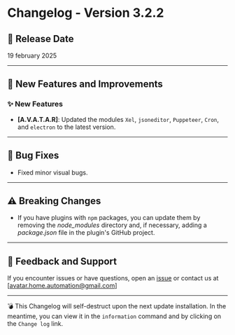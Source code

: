 # Changelog - Version 3.2.2

## 📅 Release Date
19 february 2025

---

## 🚀 New Features and Improvements

### ✨ New Features
- **[A.V.A.T.A.R]**: Updated the modules `Xel`, `jsoneditor`, `Puppeteer`, `Cron`, and `electron` to the latest version.


---

## 🐞 Bug Fixes
- Fixed minor visual bugs.  

---

## ⚠️ Breaking Changes
- If you have plugins with `npm` packages, you can update them by removing the _node_modules_ directory and, if necessary, adding a _package.json_ file in the plugin's GitHub project.  

---

## 📩 Feedback and Support
If you encounter issues or have questions, open an [issue](https://github.com/Avatar-Home-Automation/A.V.A.T.A.R-Client/issues) or contact us at [avatar.home.automation@gmail.com]

---

💣 This Changelog will self-destruct upon the next update installation. In the meantime, you can view it in the `information` command and by clicking on the `Change log` link.

<br><br>